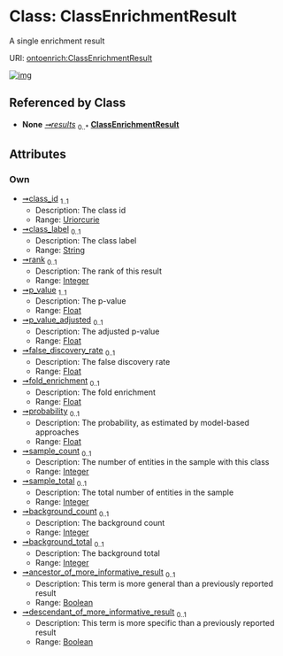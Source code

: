 
# Class: ClassEnrichmentResult


A single enrichment result

URI: [ontoenrich:ClassEnrichmentResult](https://w3id.org/oak/class-enrichment/ClassEnrichmentResult)


[![img](https://yuml.me/diagram/nofunky;dir:TB/class/[ClassEnrichmentResultSet]++-%20results%200..*>[ClassEnrichmentResult&#124;class_id:uriorcurie;class_label:string%20%3F;rank:integer%20%3F;p_value:float;p_value_adjusted:float%20%3F;false_discovery_rate:float%20%3F;fold_enrichment:float%20%3F;probability:float%20%3F;sample_count:integer%20%3F;sample_total:integer%20%3F;background_count:integer%20%3F;background_total:integer%20%3F;ancestor_of_more_informative_result:boolean%20%3F;descendant_of_more_informative_result:boolean%20%3F],[ClassEnrichmentResultSet])](https://yuml.me/diagram/nofunky;dir:TB/class/[ClassEnrichmentResultSet]++-%20results%200..*>[ClassEnrichmentResult&#124;class_id:uriorcurie;class_label:string%20%3F;rank:integer%20%3F;p_value:float;p_value_adjusted:float%20%3F;false_discovery_rate:float%20%3F;fold_enrichment:float%20%3F;probability:float%20%3F;sample_count:integer%20%3F;sample_total:integer%20%3F;background_count:integer%20%3F;background_total:integer%20%3F;ancestor_of_more_informative_result:boolean%20%3F;descendant_of_more_informative_result:boolean%20%3F],[ClassEnrichmentResultSet])

## Referenced by Class

 *  **None** *[➞results](classEnrichmentResultSet__results.md)*  <sub>0..\*</sub>  **[ClassEnrichmentResult](ClassEnrichmentResult.md)**

## Attributes


### Own

 * [➞class_id](classEnrichmentResult__class_id.md)  <sub>1..1</sub>
     * Description: The class id
     * Range: [Uriorcurie](types/Uriorcurie.md)
 * [➞class_label](classEnrichmentResult__class_label.md)  <sub>0..1</sub>
     * Description: The class label
     * Range: [String](types/String.md)
 * [➞rank](classEnrichmentResult__rank.md)  <sub>0..1</sub>
     * Description: The rank of this result
     * Range: [Integer](types/Integer.md)
 * [➞p_value](classEnrichmentResult__p_value.md)  <sub>1..1</sub>
     * Description: The p-value
     * Range: [Float](types/Float.md)
 * [➞p_value_adjusted](classEnrichmentResult__p_value_adjusted.md)  <sub>0..1</sub>
     * Description: The adjusted p-value
     * Range: [Float](types/Float.md)
 * [➞false_discovery_rate](classEnrichmentResult__false_discovery_rate.md)  <sub>0..1</sub>
     * Description: The false discovery rate
     * Range: [Float](types/Float.md)
 * [➞fold_enrichment](classEnrichmentResult__fold_enrichment.md)  <sub>0..1</sub>
     * Description: The fold enrichment
     * Range: [Float](types/Float.md)
 * [➞probability](classEnrichmentResult__probability.md)  <sub>0..1</sub>
     * Description: The probability, as estimated by model-based approaches
     * Range: [Float](types/Float.md)
 * [➞sample_count](classEnrichmentResult__sample_count.md)  <sub>0..1</sub>
     * Description: The number of entities in the sample with this class
     * Range: [Integer](types/Integer.md)
 * [➞sample_total](classEnrichmentResult__sample_total.md)  <sub>0..1</sub>
     * Description: The total number of entities in the sample
     * Range: [Integer](types/Integer.md)
 * [➞background_count](classEnrichmentResult__background_count.md)  <sub>0..1</sub>
     * Description: The background count
     * Range: [Integer](types/Integer.md)
 * [➞background_total](classEnrichmentResult__background_total.md)  <sub>0..1</sub>
     * Description: The background total
     * Range: [Integer](types/Integer.md)
 * [➞ancestor_of_more_informative_result](classEnrichmentResult__ancestor_of_more_informative_result.md)  <sub>0..1</sub>
     * Description: This term is more general than a previously reported result
     * Range: [Boolean](types/Boolean.md)
 * [➞descendant_of_more_informative_result](classEnrichmentResult__descendant_of_more_informative_result.md)  <sub>0..1</sub>
     * Description: This term is more specific than a previously reported result
     * Range: [Boolean](types/Boolean.md)
